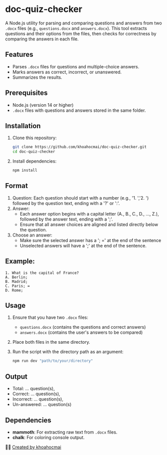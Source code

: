 # doc-quiz-checker

A Node.js utility for parsing and comparing questions and answers from two `.docx` files (e.g., `questions.docx` and `answers.docx`). This tool extracts questions and their options from the files, then checks for correctness by comparing the answers in each file.

## Features
- Parses `.docx` files for questions and multiple-choice answers.
- Marks answers as correct, incorrect, or unanswered.
- Summarizes the results.

## Prerequisites
- Node.js (version 14 or higher)
- `.docx` files with questions and answers stored in the same folder.

## Installation
1. Clone this repository:
    ```bash
    git clone https://github.com/khoahocmai/doc-quiz-checker.git
    cd doc-quiz-checker
    ```

2. Install dependencies:
    ```bash
    npm install
    ```

## Format
1. Question: Each question should start with a number (e.g., '1. ','2. ') followed by the question text, ending with a '?' or ':'.
2. Answer:
    - Each answer option begins with a capital letter (A., B., C., D., ..., Z.), followed by the answer text, ending with a ';'.
    - Ensure that all answer choices are aligned and listed directly below the question.
3. Choose an answer:
    - Make sure the selected answer has a '; =' at the end of the sentence
    - Unselected answers will have a ';' at the end of the sentence.
  
## Example:
```vbnet
1. What is the capital of France?
A. Berlin;
B. Madrid;
C. Paris; =
D. Rome;
```

## Usage
1. Ensure that you have two `.docx` files:
   - `questions.docx` (contains the questions and correct answers)
   - `answers.docx` (contains the user's answers to be compared)

2. Place both files in the same directory.

3. Run the script with the directory path as an argument:
    ```bash
    npm run dev "path/to/your/directory"
    ```

## Output
- Total: ... question(s),
- Correct: ... question(s),
- Incorrect: ... question(s),
- Un-answered: ... question(s)

## Dependencies
- **mammoth**: For extracting raw text from `.docx` files.
- **chalk**: For coloring console output.

👨‍💻 [Created by khoahocmai](https://github.com/khoahocmai)
